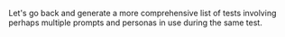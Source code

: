 Let's go back and generate a more comprehensive list of tests 
involving perhaps multiple prompts and personas in use during the same test.